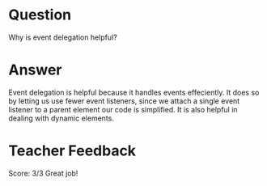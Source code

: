 # Question
Why is event delegation helpful?

# Answer
Event delegation is helpful because it handles events effeciently. It does so by letting us use fewer event listeners, since we attach a single event listener to a parent element our code is simplified. It is also helpful in dealing with dynamic elements.

# Teacher Feedback
Score: 3/3
Great job!
